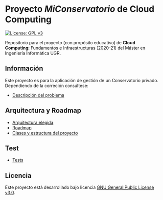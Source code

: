 # Proyecto *MiConservatorio* de Cloud Computing

[![License: GPL v3](https://img.shields.io/badge/License-GPL%20v3-blue.svg)](https://www.gnu.org/licenses/gpl-3.0)

Repositorio para el proyecto (con propósito educativo) de **Cloud Computing**: Fundamentos e Infraestructuras (2020-21) del Máster en Ingeniería Informática UGR.

## Información ##

Este proyecto es para la aplicación de gestión de un Conservatorio privado. Dependiendo de la correción consúltese:

- [Descripción del problema](https://github.com/Carlossamu7/CC1-Conservatorio/blob/master/docs/descripcion.md)

## Arquitectura y Roadmap ##

- [Arquitectura elegida](https://github.com/Carlossamu7/CC1-Conservatorio/blob/master/docs/arquitectura.md)
- [Roadmap](https://github.com/Carlossamu7/CC1-Conservatorio/blob/master/docs/roadmap.md)
- [Clases y estructura del proyecto](https://github.com/Carlossamu7/CC1-Conservatorio/blob/master/docs/clasessindetalle.md)

## Test ##

- [Tests](https://github.com/Carlossamu7/CC1-Conservatorio/blob/master/docs/test.md)

## Licencia

Este proyecto está desarrollado bajo licencia [GNU General Public License v3.0](https://es.wikipedia.org/wiki/GNU_General_Public_License).

